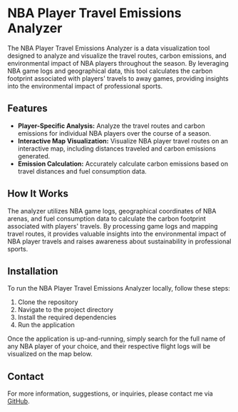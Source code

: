 # NBA Player Travel Emissions Analyzer

The NBA Player Travel Emissions Analyzer is a data visualization tool designed to analyze and visualize the travel routes, carbon emissions, and environmental impact of NBA players throughout the season. By leveraging NBA game logs and geographical data, this tool calculates the carbon footprint associated with players' travels to away games, providing insights into the environmental impact of professional sports.

## Features

- **Player-Specific Analysis:** Analyze the travel routes and carbon emissions for individual NBA players over the course of a season.
- **Interactive Map Visualization:** Visualize NBA player travel routes on an interactive map, including distances traveled and carbon emissions generated.
- **Emission Calculation:** Accurately calculate carbon emissions based on travel distances and fuel consumption data.

## How It Works

The analyzer utilizes NBA game logs, geographical coordinates of NBA arenas, and fuel consumption data to calculate the carbon footprint associated with players' travels. By processing game logs and mapping travel routes, it provides valuable insights into the environmental impact of NBA player travels and raises awareness about sustainability in professional sports.

## Installation

To run the NBA Player Travel Emissions Analyzer locally, follow these steps:

1. Clone the repository
2. Navigate to the project directory
3. Install the required dependencies
4. Run the application

Once the application is up-and-running, simply search for the full name of any NBA player of your choice, and their respective flight logs will be visualized on the map below.

## Contact

For more information, suggestions, or inquiries, please contact me via [GitHub](https://github.com/crowoh).
